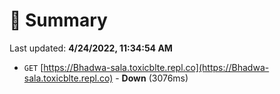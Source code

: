 # 📖 Summary
Last updated: **4/24/2022, 11:34:54 AM**

- `GET` [https://Bhadwa-sala.toxicblte.repl.co](https://Bhadwa-sala.toxicblte.repl.co) - **Down** (3076ms)
